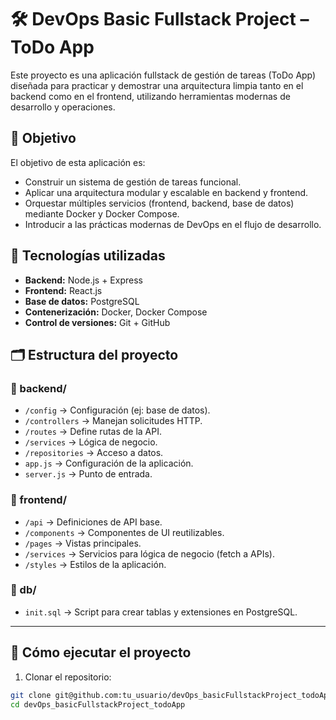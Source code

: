 # 🛠️ DevOps Basic Fullstack Project – ToDo App

Este proyecto es una aplicación fullstack de gestión de tareas (ToDo App) diseñada para practicar y demostrar una arquitectura limpia tanto en el backend como en el frontend, utilizando herramientas modernas de desarrollo y operaciones.

## 🎯 Objetivo

El objetivo de esta aplicación es:

- Construir un sistema de gestión de tareas funcional.
- Aplicar una arquitectura modular y escalable en backend y frontend.
- Orquestar múltiples servicios (frontend, backend, base de datos) mediante Docker y Docker Compose.
- Introducir a las prácticas modernas de DevOps en el flujo de desarrollo.

## 🧱 Tecnologías utilizadas

- **Backend:** Node.js + Express
- **Frontend:** React.js
- **Base de datos:** PostgreSQL
- **Contenerización:** Docker, Docker Compose
- **Control de versiones:** Git + GitHub

## 🗂️ Estructura del proyecto


### 📁 backend/
- `/config` → Configuración (ej: base de datos).
- `/controllers` → Manejan solicitudes HTTP.
- `/routes` → Define rutas de la API.
- `/services` → Lógica de negocio.
- `/repositories` → Acceso a datos.
- `app.js` → Configuración de la aplicación.
- `server.js` → Punto de entrada.

### 📁 frontend/
- `/api` → Definiciones de API base.
- `/components` → Componentes de UI reutilizables.
- `/pages` → Vistas principales.
- `/services` → Servicios para lógica de negocio (fetch a APIs).
- `/styles` → Estilos de la aplicación.

### 📁 db/
- `init.sql` → Script para crear tablas y extensiones en PostgreSQL.

---

## 🚀 Cómo ejecutar el proyecto

1. Clonar el repositorio:

```bash
git clone git@github.com:tu_usuario/devOps_basicFullstackProject_todoApp.git
cd devOps_basicFullstackProject_todoApp

